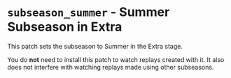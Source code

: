 # `subseason_summer` - Summer Subseason in Extra

This patch sets the subseason to Summer in the Extra stage.

You do **not** need to install this patch to watch replays created with it.  It also does not interfere with watching replays made using other subseasons.
